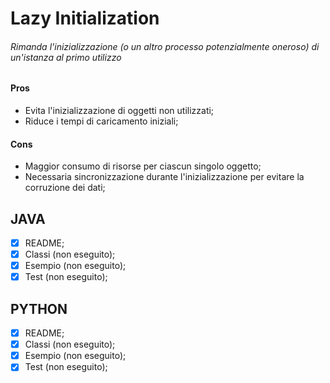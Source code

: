 # Lazy Initialization
###### Rimanda l'inizializzazione (o un altro processo potenzialmente oneroso) di un'istanza al primo utilizzo

#### Pros
- Evita l'inizializzazione di oggetti non utilizzati;
- Riduce i tempi di caricamento iniziali;

#### Cons
- Maggior consumo di risorse per ciascun singolo oggetto;
- Necessaria sincronizzazione durante l'inizializzazione per evitare la corruzione dei dati;

## JAVA
- [x] README;
- [x] Classi (non eseguito);
- [x] Esempio (non eseguito);
- [X] Test (non eseguito);

## PYTHON
- [x] README;
- [x] Classi (non eseguito);
- [x] Esempio (non eseguito);
- [x] Test (non eseguito);